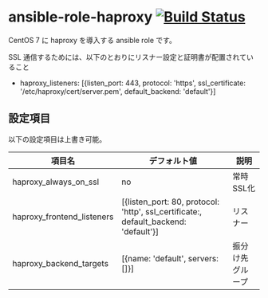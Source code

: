 # ansible-role-haproxy [![Build Status](https://travis-ci.com/izumimatsuo/ansible-role-haproxy.svg?branch=master)](https://travis-ci.com/izumimatsuo/ansible-role-haproxy)

CentOS 7 に haproxy を導入する ansible role です。

SSL 通信するためには、以下のとおりにリスナー設定と証明書が配置されていること

- haproxy_listeners: [{listen_port: 443, protocol: 'https', ssl_certificate: '/etc/haproxy/cert/server.pem', default_backend: 'default'}]

## 設定項目

以下の設定項目は上書き可能。

| 項目名                     | デフォルト値       | 説明               |
| -------------------------- | ------------------ | ------------------ |
| haproxy_always_on_ssl      | no                 | 常時SSL化          |
| haproxy_frontend_listeners | [{listen_port: 80, protocol: 'http', ssl_certificate:, default_backend: 'default'}] | リスナー |
| haproxy_backend_targets    | [{name: 'default', servers: []}] | 振分け先グループ |
